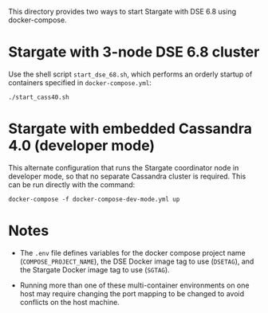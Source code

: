 This directory provides two ways to start Stargate with DSE 6.8 using docker-compose.

# Stargate with 3-node DSE 6.8 cluster

Use the shell script `start_dse_68.sh`, which performs an orderly startup of containers 
specified in `docker-compose.yml`:

`./start_cass40.sh`

# Stargate with embedded Cassandra 4.0 (developer mode)

This alternate configuration that runs the Stargate coordinator node in developer mode, so that no
separate Cassandra cluster is required. This can be run directly with the command:

`docker-compose -f docker-compose-dev-mode.yml up`

# Notes

* The `.env` file defines variables for the docker compose project name (`COMPOSE_PROJECT_NAME`),
  the DSE Docker image tag to use (`DSETAG`), and the Stargate Docker image tag to use
  (`SGTAG`).

* Running more than one of these multi-container environments on one host may require
  changing the port mapping to be changed to avoid conflicts on the host machine.